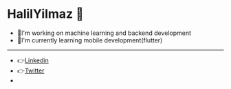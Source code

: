 # HalilYilmaz 👋

- 🚀I'm working on machine learning and backend development
- 🚀I'm currently learning mobile development(flutter)
---
- 👉[Linkedin](https://www.linkedin.com/feed/)
- 👉[Twitter]()
- 
